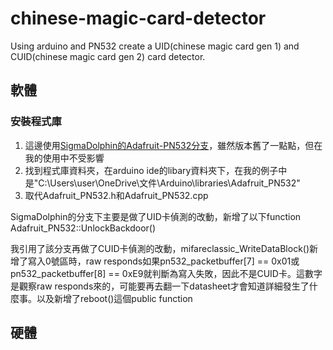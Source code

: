 # chinese-magic-card-detector
Using arduino and PN532 create a UID(chinese magic card gen 1) and CUID(chinese magic card gen 2) card detector. 
## 軟體

### 安裝程式庫

1. 這邊使用[SigmaDolphin的Adafruit-PN532分支](https://github.com/SigmaDolphin/Adafruit-PN532)，雖然版本舊了一點點，但在我的使用中不受影響
2. 找到程式庫資料夾，在arduino ide的libary資料夾下，在我的例子中是"C:\Users\user\OneDrive\文件\Arduino\libraries\Adafruit_PN532"
3. 取代Adafruit_PN532.h和Adafruit_PN532.cpp

SigmaDolphin的分支下主要是做了UID卡偵測的改動，新增了以下function
Adafruit_PN532::UnlockBackdoor()

我引用了該分支再做了CUID卡偵測的改動，mifareclassic_WriteDataBlock()新增了寫入0號區時，raw responds如果pn532_packetbuffer[7] == 0x01或pn532_packetbuffer[8] == 0xE9就判斷為寫入失敗，因此不是CUID卡。這數字是觀察raw responds來的，可能要再去翻一下datasheet才會知道詳細發生了什麼事。以及新增了reboot()這個public function


## 硬體
